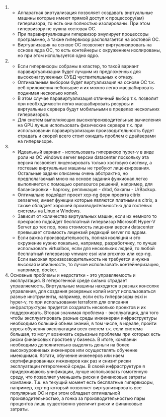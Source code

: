 1. + Аппаратная виртуализация позволяет создавать виртуальные машины которые имеют прямой доступ к процессору(ам) гипервизора,
то есть они полностью изолированы. При этом гипервизору не нужна хостовая ОС.
   + При паравиртуализации гипервизор эмулирует процессоры программно, а также гипервизор располагается на хостовой ОС.
   + Виртуализация на основе ОС позволяет виртуализировать на основе ядра ОС, то есть контейнеры с окружением изолированы, но
при этом используется одно ядро.
2. + Если гипервизоры собраны в кластер, то такой вариант паравиртуализации будет лучшим из предложенных
для высоконагруженных СУБД чуствителшьных к отказу.
   + Оптимальным выбором будет виртуализация на основе ОС т.к. веб приложения небольшие и их можно легко масшабировать поднимая
   несколько копий.
   + В этом случае паравиртуализация отличный выбор т.к. позволит при необходимости легко масшабировать ресурсы и виртуальные
сервера будут мобильными в пределах нескольких гипервизоров.
   + Для систем выполняющих высокопроизводительные вычисления на GPU лучше использовать физические сервера т.к. при использовании
паравиртуализации производительность будет страдать и скорей всего стоит ожидать проблем с драйверами на гипервизоре.
3. + Идеальный вариант - использовать гипервизор hyper-v в виде роли на ОС windows server версии datacenter поскольку эта версия
позволяет лицензировать только хостовую систему, а гостевые виртуальные машины не требуют лицензирования. Остальные задачи 
описанны очень абстрактно, но предполагаемый мною на основе задания функионал легко выполняется с помощью opensource решений, 
например, для балансировки - haproxy, репликация - drbd, бэкапы - UrBackup.
   + Оптимально подойдет проект xcp-ng форк проекта citrix xenserver, имеет функции которые являются платными в citrix, 
а также обладает хорошей производительностью для гостевых системы на Linux и Windows.
   + Зависит от количество виртуальных машин, если их немного то прекрасно подойдет бесплатный гипервизор Microsoft Hyper-V Server 
до тех пор, пока стоимость лицензии версии datacenter превышает стоимость лицензий редакций server по ядрам. 
   + Если важна производительность, полная изоляция и это окружение нужно локально, например, разработчику, то лучше использовать 
virtualbox, если для нескольких людей, то любой бесплатный гипервизор vmware esxi или proxmox или xcp-ng. Если высокая 
произвозводительность не требуется и нужна высокая мобильность, то лучше использовать контейнеризацию, например, docker.
4. Основные проблемы и недостатки - это управляемость и эксплуатация. В гетерогенной среде сильно страдает управляемость,
Виртуальные машины находятся в разных консолях управления, для создания резервных копий могут использоваться разные инструменты,
например, если есть гипервизоры esxi и hyper-v, то при использовании terraform для описания инфраструктуры придется создавать
несколько проектов и их поддерживать. Вторая значимая проблема - эксплуатация, для того чтобы эксплуатировать разные среды 
инженерам инфраструктуры необходимо больший объем знаний, в том числе, в идеале, пройти курсы обучения эксплуатации всех систем
т.к. если система большая, то могут возникать серьезные проблемы при которых есть риски финансовых простоев у бизнеса. В итоге,
компании необходимо дополнительно выделять деньги на более высокоуровневых инженеров или осуществлять обучение имеющимся.
Кстати, обучение инженеров или наем сертифицированных инженеров как раз и снизит риски эксплуатации гетерогенной среды.
В своей инфраструктуре я придерживаюсь унификации, лучше использовать гомогенную среду, что позволяет уменьшить риски и
финансовые затраты компании. Т.к. на текущий момент есть бесплатные гипервизоры, например, xcp-ng который позволяет 
виртуализировать все популярные ОС и при этом обладает оптимальной производительностью, а гонка за производительностью
пары процентов лишь существенно увеличит риски и финансовые затраты.